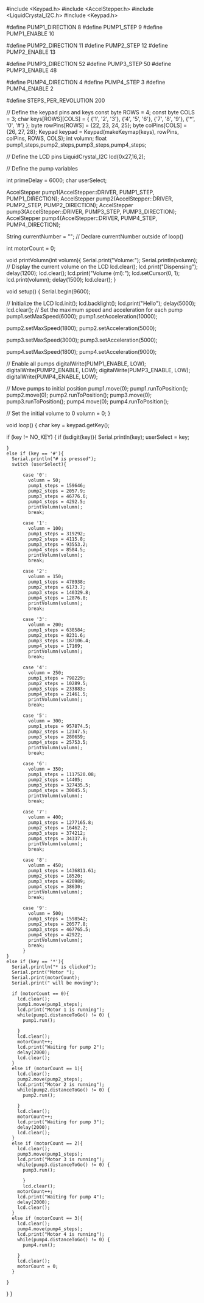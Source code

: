 #include <Keypad.h>
#include <AccelStepper.h>
#include <LiquidCrystal_I2C.h>
#include <Keypad.h>

#define PUMP1_DIRECTION   8
#define PUMP1_STEP        9
#define PUMP1_ENABLE      10
 
#define PUMP2_DIRECTION   11
#define PUMP2_STEP        12
#define PUMP2_ENABLE      13

#define PUMP3_DIRECTION   52
#define PUMP3_STEP        50
#define PUMP3_ENABLE      48

#define PUMP4_DIRECTION   4
#define PUMP4_STEP        3
#define PUMP4_ENABLE      2

#define STEPS_PER_REVOLUTION 200


// Define the keypad pins and keys
const byte ROWS = 4;
const byte COLS = 3;
char keys[ROWS][COLS] = {
  {'1', '2', '3'},
  {'4', '5', '6'},
  {'7', '8', '9'},
  {'*', '0', '#'}
};
byte rowPins[ROWS] = {22, 23, 24, 25};
byte colPins[COLS] = {26, 27, 28};
Keypad keypad = Keypad(makeKeymap(keys), rowPins, colPins, ROWS, COLS);
int volumn;
float pump1_steps,pump2_steps,pump3_steps,pump4_steps;

// Define the LCD pins
LiquidCrystal_I2C lcd(0x27,16,2);


// Define the pump variables

int primeDelay = 6000;
char userSelect;

AccelStepper pump1(AccelStepper::DRIVER, PUMP1_STEP, PUMP1_DIRECTION);
AccelStepper pump2(AccelStepper::DRIVER, PUMP2_STEP, PUMP2_DIRECTION);
AccelStepper pump3(AccelStepper::DRIVER, PUMP3_STEP, PUMP3_DIRECTION);
AccelStepper pump4(AccelStepper::DRIVER, PUMP4_STEP, PUMP4_DIRECTION);

String currentNumber = ""; // Declare currentNumber outside of loop()

int motorCount = 0;

void printVolumn(int volumn){
  Serial.print("Volume:");
  Serial.println(volumn);
  // Display the current volume on the LCD
  lcd.clear();
  lcd.print("Dispensing");
  delay(1200);
  lcd.clear();
  lcd.print("Volume (ml):");
  lcd.setCursor(0, 1);
  lcd.print(volumn);
  delay(1500);
  lcd.clear();
}

void setup() {
  Serial.begin(9600);
  
  // Initialize the LCD
  lcd.init();
  lcd.backlight();
  lcd.print("Hello");
  delay(5000);
  lcd.clear();
  // Set the maximum speed and acceleration for each pump
  pump1.setMaxSpeed(6000);
  pump1.setAcceleration(10000);
  
  pump2.setMaxSpeed(1800);
  pump2.setAcceleration(5000);
  
  pump3.setMaxSpeed(3000);
  pump3.setAcceleration(5000);

  pump4.setMaxSpeed(1800);
  pump4.setAcceleration(9000);

  // Enable all pumps
  digitalWrite(PUMP1_ENABLE, LOW);
  digitalWrite(PUMP2_ENABLE, LOW);
  digitalWrite(PUMP3_ENABLE, LOW);
  digitalWrite(PUMP4_ENABLE, LOW);

  // Move pumps to initial position
  pump1.move(0);
  pump1.runToPosition();
  pump2.move(0);
  pump2.runToPosition();
  pump3.move(0);
  pump3.runToPosition();
  pump4.move(0);
  pump4.runToPosition();

  
 
  
  
  // Set the initial volume to 0
  volumn = 0;
}

void loop() {
  char key = keypad.getKey();
  
  if (key != NO_KEY) {
    if (isdigit(key)){
        Serial.println(key);
        userSelect = key;
        
    }
    else if (key == '#'){
      Serial.println("# is pressed");
      switch (userSelect){
          
          case '0':
            volumn = 50;
            pump1_steps = 159646;
            pump2_steps = 2057.9;
            pump3_steps = 46776.6;
            pump4_steps = 4292.5;
            printVolumn(volumn);
            break;
    
          case '1':
            volumn = 100;
            pump1_steps = 319292;
            pump2_steps = 4115.8;
            pump3_steps = 93553.2;
            pump4_steps = 8584.5;
            printVolumn(volumn);
            break;
    
          case '2':
            volumn = 150;
            pump1_steps = 478938;
            pump2_steps = 6173.7;
            pump3_steps = 140329.8;
            pump4_steps = 12876.8;
            printVolumn(volumn);
            break;
    
          case '3':
            volumn = 200;  
            pump1_steps = 638584;
            pump2_steps = 8231.6;
            pump3_steps = 187106.4;
            pump4_steps = 17169;
            printVolumn(volumn);
            break;
    
          case '4':
            volumn = 250;
            pump1_steps = 798229;
            pump2_steps = 10289.5;
            pump3_steps = 233883;
            pump4_steps = 21461.5;
            printVolumn(volumn);
            break;
    
          case '5':
            volumn = 300;
            pump1_steps = 957874.5;
            pump2_steps = 12347.5;
            pump3_steps = 280659;
            pump4_steps = 25753.5;
            printVolumn(volumn);
            break;
    
          case '6':
            volumn = 350;
            pump1_steps = 1117520.08;
            pump2_steps = 14405;
            pump3_steps = 327435.5;
            pump4_steps = 30045.5;
            printVolumn(volumn);
            break;
    
          case '7':
            volumn = 400;
            pump1_steps = 1277165.8;
            pump2_steps = 16462.2;
            pump3_steps = 374212;
            pump4_steps = 34337.8;
            printVolumn(volumn);
            break;
    
          case '8':
            volumn = 450;
            pump1_steps = 1436811.61;
            pump2_steps = 18520;
            pump3_steps = 420989;
            pump4_steps = 38630;
            printVolumn(volumn);
            break;
    
          case '9':
            volumn = 500;
            pump1_steps = 1598542;
            pump2_steps = 20577.8;
            pump3_steps = 467765.5;
            pump4_steps = 42922;
            printVolumn(volumn);
            break;  
          }
    }
    else if (key == '*'){
      Serial.println("* is clicked");
      Serial.print("Motor ");
      Serial.print(motorCount);
      Serial.print(" will be moving");

      if (motorCount == 0){
        lcd.clear();
        pump1.move(pump1_steps);
        lcd.print("Motor 1 is running");
        while(pump1.distanceToGo() != 0) {
          pump1.run();
          
        }
        lcd.clear();
        motorCount++;
        lcd.print("Waiting for pump 2");
        delay(2000);
        lcd.clear();
      }
      else if (motorCount == 1){
        lcd.clear();
        pump2.move(pump2_steps);
        lcd.print("Motor 2 is running");
        while(pump2.distanceToGo() != 0) {
          pump2.run();
          
        }
        lcd.clear();
        motorCount++;
        lcd.print("Waiting for pump 3");
        delay(2000);
        lcd.clear();
      }
      else if (motorCount == 2){
        lcd.clear();
        pump3.move(pump1_steps);
        lcd.print("Motor 3 is running");
        while(pump3.distanceToGo() != 0) {
          pump3.run();
          
          }
          lcd.clear();
        motorCount++;
        lcd.print("Waiting for pump 4");
        delay(2000);
        lcd.clear();
      }
      else if (motorCount == 3){
        lcd.clear();
        pump4.move(pump4_steps);
        lcd.print("Motor 4 is running");
        while(pump4.distanceToGo() != 0) {
          pump4.run();
          
        }
        lcd.clear();
        motorCount = 0;
      }
      
    }
  }
}
